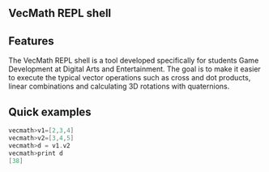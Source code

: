 ## VecMath REPL shell

## Features
The VecMath REPL shell is a tool developed specifically for students Game Development at Digital Arts and Entertainment. 
The goal is to make it easier to execute the typical vector operations such as cross and dot products, linear combinations 
and calculating 3D rotations with quaternions.

## Quick examples

```cpp
vecmath>v1=[2,3,4]
vecmath>v2=[3,4,5]
vecmath>d = v1.v2
vecmath>print d
[38]
```
